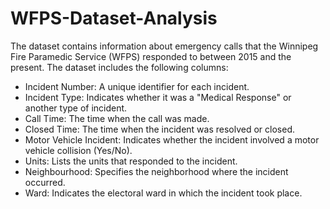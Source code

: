 # WFPS-Dataset-Analysis

The dataset contains information about emergency calls that the Winnipeg Fire Paramedic Service (WFPS) responded to between 2015 and the present. The dataset includes the following columns:
<ul>
<li>Incident Number: A unique identifier for each incident.
<li>Incident Type: Indicates whether it was a "Medical Response" or another type of incident.
<li>Call Time: The time when the call was made.
<li>Closed Time: The time when the incident was resolved or closed.
<li>Motor Vehicle Incident: Indicates whether the incident involved a motor vehicle collision (Yes/No).
<li>Units: Lists the units that responded to the incident.
<li>Neighbourhood: Specifies the neighborhood where the incident occurred.
<li>Ward: Indicates the electoral ward in which the incident took place.
</ul>
